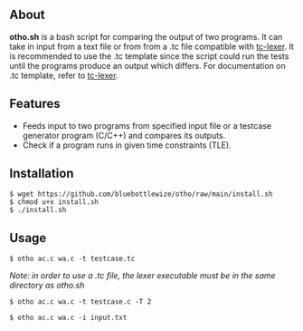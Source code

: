 ## About

**otho.sh** is a bash script for comparing the output of two programs. It can take in input from a text file or from from a .tc file compatible with [tc-lexer](https://github.com/bluebottlewize/tc-lexer). It is recommended to use the .tc template since the script could run the tests until the programs produce an output which differs. For documentation on .tc template, refer to [tc-lexer](https://github.com/bluebottlewize/tc-lexer).

## Features

- Feeds input to two programs from specified input file or a testcase generator program (C/C++) and compares its outputs.
- Check if a program runs in given time constraints (TLE).

## Installation

```
$ wget https://github.com/bluebottlewize/otho/raw/main/install.sh
$ chmod u+x install.sh
$ ./install.sh
```

## Usage

```
$ otho ac.c wa.c -t testcase.tc
```

*Note: in order to use a .tc file, the lexer executable must be in the same directory as otho.sh*

```
$ otho ac.c wa.c -t testcase.c -T 2
```

```
$ otho ac.c wa.c -i input.txt
```
